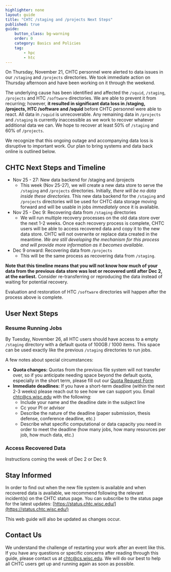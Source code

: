 ```yaml
---
highlighter: none
layout: guide
title: "CHTC /staging and /projects Next Steps"
published: true
guide: 
    button_class: bg-warning
    order: 0
    category: Basics and Policies
    tag:
        - hpc
        - htc
---
```


On Thursday, November 21, CHTC personnel were alerted to data issues in our `/staging` and `/projects` directories. We took immediate action on Thursday afternoon and have been working on it through the weekend. 

The underlying cause has been identified and affected the `/squid`, `/staging`, `/projects` and HTC `/software` directories. We are able to prevent it from recurring; however, **it resulted in significant data loss in /staging, /projects, HTC /software and /squid** before CHTC personnel were able to react. All data in `/squid` is unrecoverable. Any remaining data in `/projects` and `/staging` is currently inaccessible as we work to recover whatever additional data we can. We hope to recover at least 50% of `/staging` and 60% of `/projects`. 

We recognize that this ongoing outage and accompanying data loss is disruptive to important work. Our plan to bring systems and data back online is outlined below. 

## CHTC Next Steps and Timeline

* Nov 25 - 27: New data backend for /staging and /projects
	* This week (Nov 25-27), we will create a new data store to serve the `/staging` and `/projects` directories. Initially, _there will be no data inside these directories._ This new data backend for the `/staging` and `/projects` directories will be used for CHTC data storage moving forward and will be usable in jobs _immediately_ once it is available. 
* Nov 25 - Dec 9: Recovering data from `/staging` directories
	* We will run multiple recovery processes on the old data store over the next 1-2 weeks. Once each recovery process is complete, CHTC users will be able to access recovered data and copy it to the new data store. CHTC will not overwrite or replace data created in the meantime.  _We are still developing the mechanism for this process and will provide more information as it becomes available._
* Dec 9 onward: Recovering data from `/projects`
	* This will be the same process as recovering data from `/staging`. 

**Note that this timeline means that you will not know how much of your data from the previous data store was lost or recovered until after Dec 2, at the earliest.**  Consider re-transferring or reproducing the data instead of waiting for potential recovery.

Evaluation and restoration of HTC `/software` directories will happen after the process above is complete. 

## User Next Steps

### Resume Running Jobs

By Tuesday, November 26, all HTC users should have access to a empty `/staging` directory with a default quota of 100GB / 1000 items. This space can be used exactly like the previous `/staging` directories to run jobs. 

A few notes about special circumstances: 
* **Quota changes:** Quotas from the previous file system will not transfer over, so if you anticipate needing space beyond the default quota, especially in the short term, please fill out our [Quota Request Form](https://chtc.cs.wisc.edu/uw-research-computing/quota-request)
* **Immediate deadlines:** If you have a short-term deadline (within the next 2-3 weeks) please reach out to see how we can support you. Email chtc@cs.wisc.edu with the following: 
	* Include your name and the deadline date in the subject line
	* Cc your PI or advisor
	* Describe the nature of the deadline (paper submission, thesis defense, conference deadline, etc.)
	* Describe what specific computational or data capacity you need in order to meet the deadline (how many jobs, how many resources per job, how much data, etc.)

### Access Recovered Data

Instructions coming the week of Dec 2 or Dec 9.

## Stay Informed

In order to find out when the new file system is available and when recovered data is available, we recommend following the relevant incident(s) on the CHTC status page. You can subscribe to the status page for the latest updates: [https://status.chtc.wisc.edu/](https://status.chtc.wisc.edu/)

This web guide will also be updated as changes occur. 

## Contact Us

We understand the challenge of restarting your work after an event like this. If you have any questions or specific concerns after reading through this guide, please contact us at chtc@cs.wisc.edu. We will do our best to help all CHTC users get up and running again as soon as possible. 
